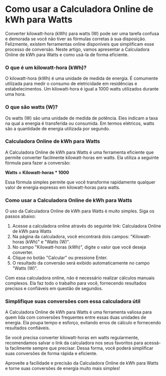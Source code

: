 Como usar a Calculadora Online de kWh para Watts
================================================

Converter kilowatt-hora (kWh) para watts (W) pode ser uma tarefa confusa e demorada se você não tiver as fórmulas corretas à sua disposição. Felizmente, existem ferramentas online disponíveis que simplificam esse processo de conversão. Neste artigo, vamos apresentar a Calculadora Online de kWh para Watts e como usá-la de forma eficiente.

### O que é um kilowatt-hora (kWh)?

O kilowatt-hora (kWh) é uma unidade de medida de energia. É comumente utilizada para medir o consumo de eletricidade em residências e estabelecimentos. Um kilowatt-hora é igual a 1000 watts utilizados durante uma hora.

### O que são watts (W)?

Os watts (W) são uma unidade de medida de potência. Eles indicam a taxa na qual a energia é transferida ou consumida. Em termos elétricos, watts são a quantidade de energia utilizada por segundo.

### Calculadora Online de kWh para Watts

A Calculadora Online de kWh para Watts é uma ferramenta eficiente que permite converter facilmente kilowatt-horas em watts. Ela utiliza a seguinte fórmula para fazer a conversão:

**Watts = Kilowatt-horas \* 1000**

Essa fórmula simples permite que você transforme rapidamente qualquer valor de energia expresso em kilowatt-horas para watts.

### Como usar a Calculadora Online de kWh para Watts

O uso da Calculadora Online de kWh para Watts é muito simples. Siga os passos abaixo:

1. Acesse a calculadora online através do seguinte link: Calculadora Online de kWh para Watts
2. Na página da calculadora, você encontrará dois campos: "Kilowatt-horas (kWh)" e "Watts (W)".
3. No campo "Kilowatt-horas (kWh)", digite o valor que você deseja converter.
4. Clique no botão "Calcular" ou pressione Enter.
5. O resultado da conversão será exibido automaticamente no campo "Watts (W)".

Com essa calculadora online, não é necessário realizar cálculos manuais complexos. Ela faz todo o trabalho para você, fornecendo resultados precisos e confiáveis em questão de segundos.

### Simplifique suas conversões com essa calculadora útil

A Calculadora Online de kWh para Watts é uma ferramenta valiosa para quem lida com conversões frequentes entre essas duas unidades de energia. Ela poupa tempo e esforço, evitando erros de cálculo e fornecendo resultados confiáveis.

Se você precisa converter kilowatt-horas em watts regularmente, recomendamos salvar o link da calculadora nos seus favoritos para acessá-la facilmente sempre que precisar. Dessa forma, você poderá simplificar suas conversões de forma rápida e eficiente.

Aproveite a facilidade e precisão da Calculadora Online de kWh para Watts e torne suas conversões de energia muito mais simples!